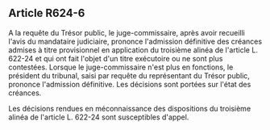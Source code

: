 Article R624-6
----
A la requête du Trésor public, le juge-commissaire, après avoir recueilli l'avis
du mandataire judiciaire, prononce l'admission définitive des créances admises à
titre provisionnel en application du troisième alinéa de l'article L. 622-24 et
qui ont fait l'objet d'un titre exécutoire ou ne sont plus contestées. Lorsque
le juge-commissaire n'est plus en fonctions, le président du tribunal, saisi par
requête du représentant du Trésor public, prononce l'admission définitive. Les
décisions sont portées sur l'état des créances.

Les décisions rendues en méconnaissance des dispositions du troisième alinéa de
l'article L. 622-24 sont susceptibles d'appel.
